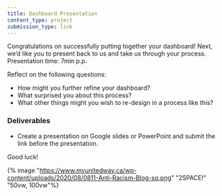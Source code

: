 ```yaml
---
title: Dashboard Presentation
content_type: project
submission_type: link
---
```


Congratulations on successfully putting together your dashboard! Next, we’d like you to present back to us and take us through your process. Presentation time: 7min p.p.

Reflect on the following questions: 
- How might you further refine your dashboard? 
- What surprised you about this process? 
- What other things might you wish to re-design in a process like this?

### Deliverables
- Create a presentation on Google slides or PowerPoint and submit the link before the presentation. 

Good luck!

{% image "https://www.myunitedway.ca/wp-content/uploads/2020/08/0811-Anti-Racism-Blog-sq.png" "2SPACE!" "50vw, 100vw"%}